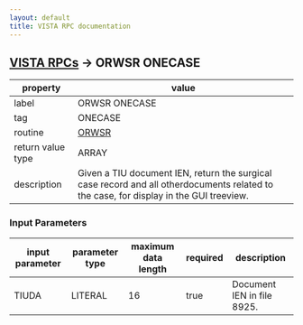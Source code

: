 ```yaml
---
layout: default
title: VISTA RPC documentation
---
```




## [VISTA RPCs](TableOfContent.md) &#8594; ORWSR ONECASE 

 property | value 
--- | --- 
 label | ORWSR ONECASE
 tag | ONECASE
 routine | [ORWSR](http://code.osehra.org/dox/Routine_ORWSR_source.html)
 return value type | ARRAY
 description | Given a TIU document IEN, return the surgical case record and all otherdocuments related to the case, for display in the GUI treeview.

### Input Parameters

| input parameter | parameter type | maximum data length | required | description | 
| --- | --- | --- | --- | --- | 
| TIUDA | LITERAL | 16 | true | Document IEN in file 8925. | 